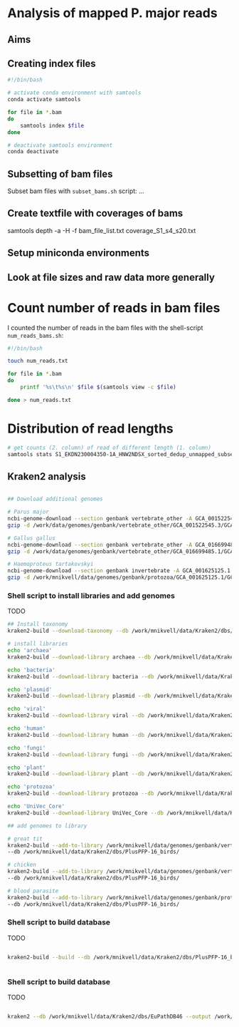 # Analysis of mapped P. major reads

## Aims


## Creating index files
```sh
#!/bin/bash

# activate conda environment with samtools
conda activate samtools

for file in *.bam
do
	samtools index $file
done

# deactivate samtools environment
conda deactivate

```
## Subsetting of bam files
Subset bam files with `subset_bams.sh` script:
...

## Create textfile with coverages of bams
samtools depth -a -H -f bam_file_list.txt coverage_S1_s4_s20.txt


## Setup miniconda environments


## Look at file sizes and raw data more generally

# Count number of reads in bam files
I counted the number of reads in the bam files with the shell-script `num_reads_bams.sh`:

```sh
#!/bin/bash

touch num_reads.txt

for file in *.bam
do	
	printf '%s\t%s\n' $file $(samtools view -c $file)

done > num_reads.txt

```

# Distribution of read lengths


```sh
# get counts (2. column) of read of different length (1. column)
samtools stats S1_EKDN230004350-1A_HNW2NDSX_sorted_dedup_unmapped_subset.bam | grep ^RL | cut -f 2-

```


## Kraken2 analysis


```sh

## Download additional genomes

# Parus major
ncbi-genome-download --section genbank vertebrate_other -A GCA_001522545.3 -F fasta,assembly-report -p 4 -r 3 -o /work/mnikvell/data/genomes/
gzip -d /work/data/genomes/genbank/vertebrate_other/GCA_001522545.3/GCA_001522545.3_Parus_major1.1_genomic.fna

# Gallus gallus
ncbi-genome-download --section genbank vertebrate_other -A GCA_016699485.1 -F fasta,assembly-report -p 4 -r 3 -o /work/mnikvell/data/genomes/
gzip -d /work/data/genomes/genbank/vertebrate_other/GCA_016699485.1/GCA_016699485.1_bGalGal1.mat.broiler.GRCg7b_genomic.fna

# Haemoproteus tartakovskyi
ncbi-genome-download --section genbank invertebrate -A GCA_001625125.1 -F fasta,assembly-report -p 4 -r 3 -o /work/mnikvell/data/genomes
gzip -d /work/mnikvell/data/genomes/genbank/protozoa/GCA_001625125.1/GCA_001625125.1_ASM162512v1_genomic.fna.gz 

```



### Shell script to install libraries and add genomes

TODO

```sh
## Install taxonomy
kraken2-build --download-taxonomy --db /work/mnikvell/data/Kraken2/dbs/PlusPFP-16_birds/

# install libraries
echo 'archaea'
kraken2-build --download-library archaea --db /work/mnikvell/data/Kraken2/dbs/PlusPFP-16_birds/

echo 'bacteria'
kraken2-build --download-library bacteria --db /work/mnikvell/data/Kraken2/dbs/PlusPFP-16_birds/

echo 'plasmid'
kraken2-build --download-library plasmid --db /work/mnikvell/data/Kraken2/dbs/PlusPFP-16_birds/

echo 'viral'
kraken2-build --download-library viral --db /work/mnikvell/data/Kraken2/dbs/PlusPFP-16_birds/

echo 'human'
kraken2-build --download-library human --db /work/mnikvell/data/Kraken2/dbs/PlusPFP-16_birds/

echo 'fungi'
kraken2-build --download-library fungi --db /work/mnikvell/data/Kraken2/dbs/PlusPFP-16_birds/

echo 'plant'
kraken2-build --download-library plant --db /work/mnikvell/data/Kraken2/dbs/PlusPFP-16_birds/

echo 'protozoa'
kraken2-build --download-library protozoa --db /work/mnikvell/data/Kraken2/dbs/PlusPFP-16_birds/

echo 'UniVec_Core'
kraken2-build --download-library UniVec_Core --db /work/mnikvell/data/Kraken2/dbs/PlusPFP-16_birds/

## add genomes to library

# great tit
kraken2-build --add-to-library /work/mnikvell/data/genomes/genbank/vertebrate_other/GCA_001522545.3/GCA_001522545.3_Parus_major1.1_genomic.fna \
--db /work/mnikvell/data/Kraken2/dbs/PlusPFP-16_birds/

# chicken
kraken2-build --add-to-library /work/mnikvell/data/genomes/genbank/vertebrate_other/GCA_016699485.1/GCA_016699485.1_bGalGal1.mat.broiler.GRCg7b_genomic.fna \
--db /work/mnikvell/data/Kraken2/dbs/PlusPFP-16_birds/

# blood parasite
kraken2-build --add-to-library /work/mnikvell/data/genomes/genbank/protozoa/GCA_001625125.1/GCA_001625125.1_ASM162512v1_genomic.fna \
--db /work/mnikvell/data/Kraken2/dbs/PlusPFP-16_birds/

```

### Shell script to build database
TODO
```sh

kraken2-build --build --db /work/mnikvell/data/Kraken2/dbs/PlusPFP-16_birds/ --threads 12



```


### Shell script to build database
TODO
```sh

kraken2 --db /work/mnikvell/data/Kraken2/dbs/EuPathDB46 --output /work/mnikvell/data/Kraken2/outputs/output_EuPathDB46_S1 --use-names --report /work/mnikvell/data/Kraken2/outputs/report_EuPathDB46_S1 /work/mnikvell/data/subsets/S1_EKDN230004350-1A_HNW2NDSX_sorted_dedup_unmapped_subset.fasta 




```



